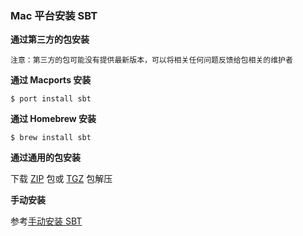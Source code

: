 ### Mac 平台安装 SBT

**通过第三方的包安装**

    注意：第三方的包可能没有提供最新版本，可以将相关任何问题反馈给包相关的维护者

**通过 Macports 安装**

```
$ port install sbt
```

**通过 Homebrew 安装**

```
$ brew install sbt
```

**通过通用的包安装**

下载 [ZIP][down-zip] 包或 [TGZ][down-tgz] 包解压

**手动安装**

参考[手动安装 SBT]()

[down-zip]:(https://dl.bintray.com/sbt/native-packages/sbt/0.13.6/sbt-0.13.6.zip)
[down-tgz]:(https://dl.bintray.com/sbt/native-packages/sbt/0.13.6/sbt-0.13.6.tgz)
